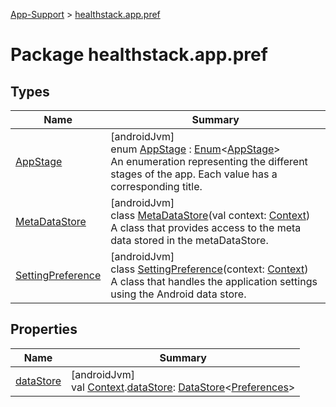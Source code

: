 
[App-Support](../../index.html) > [healthstack.app.pref](index.html)



# Package healthstack.app.pref



## Types


| Name | Summary |
|---|---|
| [AppStage](-app-stage/index.html) | [androidJvm]<br>enum [AppStage](-app-stage/index.html) : [Enum](https://kotlinlang.org/api/latest/jvm/stdlib/kotlin/-enum/index.html)&lt;[AppStage](-app-stage/index.html)&gt; <br>An enumeration representing the different stages of the app. Each value has a corresponding title. |
| [MetaDataStore](-meta-data-store/index.html) | [androidJvm]<br>class [MetaDataStore](-meta-data-store/index.html)(val context: [Context](https://developer.android.com/reference/kotlin/android/content/Context.html))<br>A class that provides access to the meta data stored in the metaDataStore. |
| [SettingPreference](-setting-preference/index.html) | [androidJvm]<br>class [SettingPreference](-setting-preference/index.html)(context: [Context](https://developer.android.com/reference/kotlin/android/content/Context.html))<br>A class that handles the application settings using the Android data store. |


## Properties


| Name | Summary |
|---|---|
| [dataStore](data-store.html) | [androidJvm]<br>val [Context](https://developer.android.com/reference/kotlin/android/content/Context.html).[dataStore](data-store.html): [DataStore](https://developer.android.com/reference/kotlin/androidx/datastore/core/DataStore.html)&lt;[Preferences](https://developer.android.com/reference/kotlin/androidx/datastore/preferences/core/Preferences.html)&gt; |

